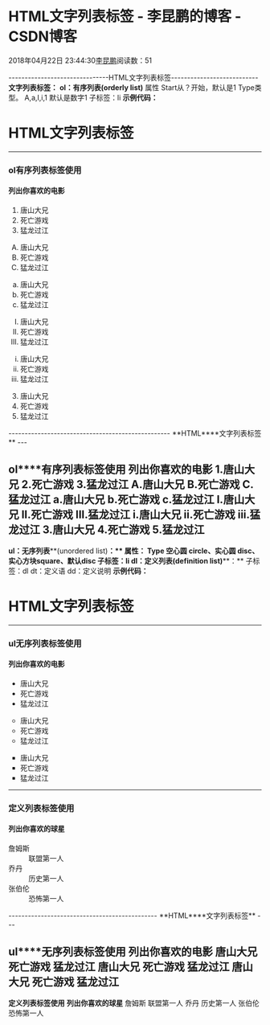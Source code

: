 
# HTML文字列表标签 - 李昆鹏的博客 - CSDN博客


2018年04月22日 23:44:30[李昆鹏](https://me.csdn.net/weixin_41547486)阅读数：51


-------------------------------HTML文字列表标签---------------------------
**文字列表标签：**
**ol：有序列表(orderly list)**
属性
Start从？开始，默认是1
Type类型。 A,a,I,i,1 默认是数字1
子标签：li
**示例代码：**
<html>
<head>
<title>www.likunpeng.command</title>
</head>
<body>
<h1>HTML文字列表标签</h1>
<hr/>
<h3>ol有序列表标签使用</h3>
<h4>列出你喜欢的电影</h4>
<ol>
<li>唐山大兄</li>
<li>死亡游戏</li>
<li>猛龙过江</li>
</ol>
<ol type= "A">
<li>唐山大兄</li>
<li>死亡游戏</li>
<li>猛龙过江</li>
</ol>
<ol type= "a">
<li>唐山大兄</li>
<li>死亡游戏</li>
<li>猛龙过江</li>
</ol>
<ol type= "I">
<li>唐山大兄</li>
<li>死亡游戏</li>
<li>猛龙过江</li>
</ol>
<ol type= "i">
<li>唐山大兄</li>
<li>死亡游戏</li>
<li>猛龙过江</li>
</ol>
<ol type= "1" start="3">
<li>唐山大兄</li>
<li>死亡游戏</li>
<li>猛龙过江</li>
</ol>
</body>
</html>
--------------------------------------------------
**HTML****文字列表标签**
---

**ol****有序列表标签使用**
**列出你喜欢的电影**
1.唐山大兄
2.死亡游戏
3.猛龙过江
A.唐山大兄
B.死亡游戏
C.猛龙过江
a.唐山大兄
b.死亡游戏
c.猛龙过江
I.唐山大兄
II.死亡游戏
III.猛龙过江
i.唐山大兄
ii.死亡游戏
iii.猛龙过江
3.唐山大兄
4.死亡游戏
5.猛龙过江
----------------------------------------------------------
**ul：无序列表****(unordered list)****：**
属性：
Type 空心圆 circle、实心圆 disc、实心方块square、默认disc
子标签：li
**dl：定义列表****(definition list)****：**
子标签：dl
dt：定义语
dd：定义说明
**示例代码：**
<html>
<head>
<title>www.likunpeng.command</title>
</head>
<body>
<h1>HTML文字列表标签</h1>
<hr/>
<h3>ul无序列表标签使用</h3>
<h4>列出你喜欢的电影</h4>
<ul type = "disc">
<li>唐山大兄</li>
<li>死亡游戏</li>
<li>猛龙过江</li>
</ul>
<ul type= "circle">
<li>唐山大兄</li>
<li>死亡游戏</li>
<li>猛龙过江</li>
</ul>
<ul type= "square">
<li>唐山大兄</li>
<li>死亡游戏</li>
<li>猛龙过江</li>
</ul>
<hr/>
<h3>定义列表标签使用</h3>
<h4>列出你喜欢的球星</h4>
<dl>
<dt>詹姆斯</dt>
<dd>联盟第一人</dd>
<dt>乔丹</dt>
<dd>历史第一人</dd>
<dt>张伯伦</dt>
<dd>恐怖第一人</dd>
</dl>
</body>
</html>
----------------------------------------------
**HTML****文字列表标签**
---

**ul****无序列表标签使用**
**列出你喜欢的电影**
唐山大兄
死亡游戏
猛龙过江
唐山大兄
死亡游戏
猛龙过江
唐山大兄
死亡游戏
猛龙过江
---

**定义列表标签使用**
**列出你喜欢的球星**
詹姆斯
联盟第一人
乔丹
历史第一人
张伯伦
恐怖第一人


